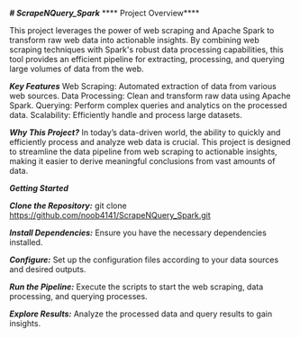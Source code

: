 **_# ScrapeNQuery_Spark_**
**** Project Overview****

This project leverages the power of web scraping and Apache Spark to transform raw web data into actionable insights. By combining web scraping techniques with Spark's robust data processing capabilities, this tool provides an efficient pipeline for extracting, processing, and querying large volumes of data from the web.

_**Key Features**_
Web Scraping: Automated extraction of data from various web sources.
Data Processing: Clean and transform raw data using Apache Spark.
Querying: Perform complex queries and analytics on the processed data.
Scalability: Efficiently handle and process large datasets.

_**Why This Project?**_
In today’s data-driven world, the ability to quickly and efficiently process and analyze web data is crucial. This project is designed to streamline the data pipeline from web scraping to actionable insights, making it easier to derive meaningful conclusions from vast amounts of data.

_**Getting Started**_

_**Clone the Repository:**_
git clone https://github.com/noob4141/ScrapeNQuery_Spark.git

_**Install Dependencies:**_
Ensure you have the necessary dependencies installed.

_**Configure:**_
Set up the configuration files according to your data sources and desired outputs.

_**Run the Pipeline:**_
Execute the scripts to start the web scraping, data processing, and querying processes.

_**Explore Results:**_
Analyze the processed data and query results to gain insights.
